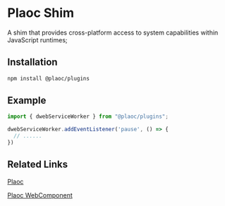 # Plaoc Shim

A shim that provides cross-platform access to system capabilities within JavaScript runtimes;

## Installation

```bash
npm install @plaoc/plugins
```

## Example

```js
import { dwebServiceWorker } from "@plaoc/plugins";

dwebServiceWorker.addEventListener('pause', () => {
  // ......
})
```

## Related Links

[Plaoc](../)

 [Plaoc WebComponent](../web-component/index.md)

